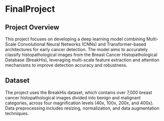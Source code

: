 # FinalProject
## Project Overview
This project focuses on developing a deep learning model combining Multi-Scale Convolutional Neural Networks (CNNs) and Transformer-based architectures for early cancer detection. The model aims to accurately classify histopathological images from the Breast Cancer Histopathological Database (BreakHis), leveraging multi-scale feature extraction and attention mechanisms to improve detection accuracy and robustness.

## Dataset
The project uses the BreakHis dataset, which contains over 7,000 breast cancer histopathological images divided into benign and malignant categories, across four magnification levels (40x, 100x, 200x, and 400x). Data preprocessing includes resizing, normalization, and data augmentation techniques.
